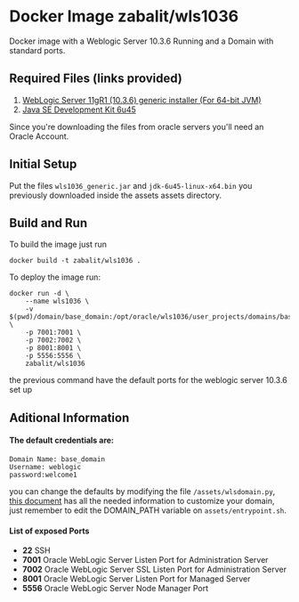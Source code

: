 # Docker Image zabalit/wls1036

Docker image with a Weblogic Server 10.3.6 Running and a Domain with standard ports.

Required Files (links provided)
------

1. [WebLogic Server 11gR1 (10.3.6) generic installer (For 64-bit JVM)](http://download.oracle.com/otn/nt/middleware/11g/wls/1036/wls1036_generic.jar)
1. [Java SE Development Kit 6u45](http://download.oracle.com/otn/java/jdk/6u45-b06/jdk-6u45-linux-x64.bin)

Since you're downloading the files from oracle servers you'll need an Oracle Account.

Initial Setup
------

Put the files `wls1036_generic.jar`  and `jdk-6u45-linux-x64.bin` you previously downloaded inside the assets assets directory.


Build and Run
------

To build the image just run

```
docker build -t zabalit/wls1036 .
```

To deploy the image run:
```
docker run -d \
    --name wls1036 \
    -v $(pwd)/domain/base_domain:/opt/oracle/wls1036/user_projects/domains/base_domain \
    -p 7001:7001 \
    -p 7002:7002 \
    -p 8001:8001 \
    -p 5556:5556 \
    zabalit/wls1036
```
the previous command have the default ports for the weblogic server 10.3.6 set up


Aditional Information
------

#### The default credentials are:
```
Domain Name: base_domain
Username: weblogic
password:welcome1
```

you can change the defaults by modifying the file `/assets/wlsdomain.py`, [this document](https://docs.oracle.com/middleware/1221/wls/WLSTG/domains.htm#WLSTG157)  has all the needed information to customize your domain, just remember to edit the DOMAIN_PATH variable on `assets/entrypoint.sh`.

#### List of exposed Ports

- **22** SSH
- **7001** Oracle WebLogic Server Listen Port for Administration Server
- **7002** Oracle WebLogic Server SSL Listen Port for Administration Server
- **8001** Oracle WebLogic Server Listen Port for Managed Server
- **5556** Oracle WebLogic Server Node Manager Port

